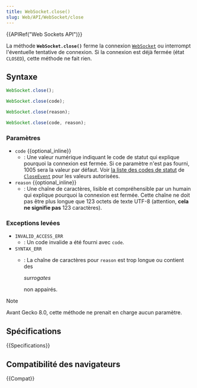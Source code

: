 ```yaml
---
title: WebSocket.close()
slug: Web/API/WebSocket/close
---
```


{{APIRef("Web Sockets API")}}

La méthode **`WebSocket.close()`** ferme la connexion [`WebSocket`](/fr/docs/Web/API/WebSocket) ou interrompt l'éventuelle tentative de connexion. Si la connexion est déjà fermée (état `CLOSED`), cette méthode ne fait rien.

## Syntaxe

```js
WebSocket.close();
```

```js
WebSocket.close(code);
```

```js
WebSocket.close(reason);
```

```js
WebSocket.close(code, reason);
```

### Paramètres

- `code` {{optional_inline}}
  - : Une valeur numérique indiquant le code de statut qui explique pourquoi la connexion est fermée. Si ce paramètre n'est pas fourni, 1005 sera la valeur par défaut. Voir [la liste des codes de statut](/fr/docs/Web/API/CloseEvent#status_codes) de [`CloseEvent`](/fr/docs/Web/API/CloseEvent) pour les valeurs autorisées.
- `reason` {{optional_inline}}
  - : Une chaîne de caractères, lisible et compréhensible par un humain qui explique pourquoi la connexion est fermée. Cette chaîne ne doit pas être plus longue que 123 octets de texte UTF-8 (attention, **cela ne signifie pas** 123 caractères).

### Exceptions levées

- `INVALID_ACCESS_ERR`
  - : Un code invalide a été fourni avec `code`.
- `SYNTAX_ERR`
  - : La chaîne de caractères pour `reason` est trop longue ou contient des

    <i lang="en">surrogates</i>

    non appairés.

> [!NOTE]
> Avant Gecko 8.0, cette méthode ne prenait en charge aucun paramètre.

## Spécifications

{{Specifications}}

## Compatibilité des navigateurs

{{Compat}}
